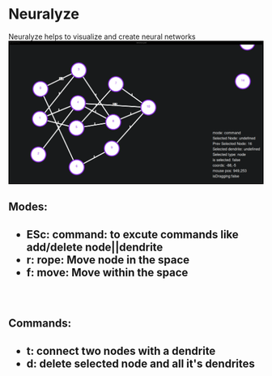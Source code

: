 <h1> Neuralyze </h1>
Neuralyze helps to visualize and create neural networks <br>
<img src = "sample_image.png">
<h2>Modes:<h2>
<ul>
<li>ESc: command: to excute commands like add/delete node||dendrite </li>
<li>r: rope: Move node in the space</li>
<li>f: move: Move within the space</li>
</ul><br>
<h2>Commands:<h2>
<ul>
<li>t: connect two nodes with a dendrite</li>
<li>d: delete selected node and all it's dendrites</li>
</ul>

